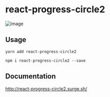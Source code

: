 # react-progress-circle2

![image](https://user-images.githubusercontent.com/582703/48074361-0b672380-e1e1-11e8-8593-94bd52b75f7d.png)

## Usage

```
yarn add react-progress-circle2
```

```
npm i react-progress-circle2 --save
```

## Documentation

http://react-progress-circle2.surge.sh/
